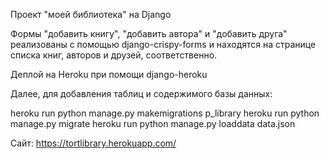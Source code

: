 Проект "моей библиотека" на Django


Формы "добавить книгу", "добавить автора" и "добавить друга" реализованы с помощью django-crispy-forms и находятся на странице списка книг, авторов и друзей, соответственно.


Деплой на Heroku при помощи django-heroku

Далее, для добавления таблиц и содержимого базы данных:

heroku run python manage.py makemigrations p_library
heroku run python manage.py migrate
heroku run python manage.py loaddata data.json

Сайт: https://tortlibrary.herokuapp.com/
